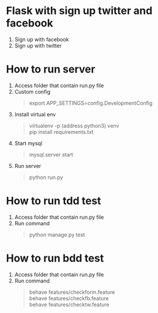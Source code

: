    Flask with sign up twitter and facebook
=======================================

1. Sign up with facebook
2. Sign up with twitter

How to run server
=======================================
1. Access folder that contain run.py file
2. Custom config
    > export APP_SETTINGS=config.DevelopmentConfig
3. Install virtual env
    > virtualenv -p (address python3) venv <br>
    pip install requirements.txt
4. Start mysql
    > mysql.server start          
5. Run server
    > python run.py <br>

How to run tdd test
=======================================
1. Access folder that contain run.py file
2. Run command
    > python manage.py test
    
How to run bdd test
=======================================
1. Access folder that contain run.py file
2. Run command
    > behave features/checkform.feature <br>
     behave features/checkfb.feature <br>
     behave features/checktw.feature